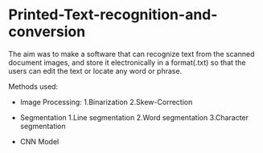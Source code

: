 # Printed-Text-recognition-and-conversion
The aim was to make a software that can recognize text from the scanned document images, 
and store it electronically in a format(.txt) so that the users can edit the text or locate any word or phrase.

Methods used:
- Image Processing:
1.Binarization
2.Skew-Correction

- Segmentation 
1.Line segmentation
2.Word segmentation
3.Character segmentation

- CNN Model

